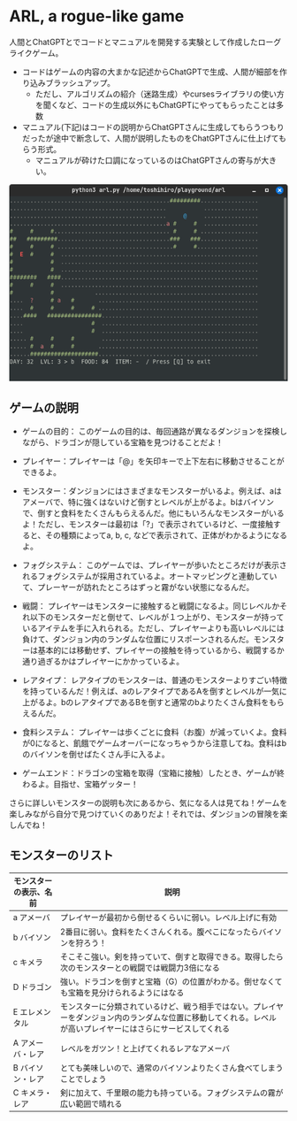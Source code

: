 # ARL, a rogue-like game

人間とChatGPTとでコードとマニュアルを開発する実験として作成したローグライクゲーム。

* コードはゲームの内容の大まかな記述からChatGPTで生成、人間が細部を作り込みブラッシュアップ。
  * ただし、アルゴリズムの紹介（迷路生成）やcursesライブラリの使い方を聞くなど、コードの生成以外にもChatGPTにやってもらったことは多数
* マニュアル(下記)はコードの説明からChatGPTさんに生成してもらうつもりだったが途中で断念して、人間が説明したものをChatGPTさんに仕上げてもらう形式。
  * マニュアルが砕けた口調になっているのはChatGPTさんの寄与が大きい。

![](screenshot.png)

## ゲームの説明

* ゲームの目的： このゲームの目的は、毎回通路が異なるダンジョンを探検しながら、ドラゴンが隠している宝箱を見つけることだよ！

* プレイヤー：プレイヤーは「@」を矢印キーで上下左右に移動させることができるよ。

* モンスター：ダンジョンにはさまざまなモンスターがいるよ。例えば、aはアメーバで、特に強くはないけど倒すとレベルが上がるよ。bはバイソンで、倒すと食料をたくさんもらえるんだ。他にもいろんなモンスターがいるよ！ただし、モンスターは最初は「?」で表示されているけど、一度接触すると、その種類によってa, b, c, などで表示されて、正体がわかるようになるよ。

* フォグシステム： このゲームでは、プレイヤーが歩いたところだけが表示されるフォグシステムが採用されているよ。オートマッピングと連動していて、プレーヤーが訪れたところはずっと霧がない状態になるんだ。

* 戦闘： プレイヤーはモンスターに接触すると戦闘になるよ。同じレベルかそれ以下のモンスターだと倒せて、レベルが１つ上がり、モンスターが持っているアイテムを手に入れられる。ただし、プレイヤーよりも高いレベルには負けて、ダンジョン内のランダムな位置にリスポーンされるんだ。モンスターは基本的には移動せず、プレイヤーの接触を待っているから、戦闘するか通り過ぎるかはプレイヤーにかかっているよ。

* レアタイプ： レアタイプのモンスターは、普通のモンスターよりすごい特徴を持っているんだ！例えば、aのレアタイプであるAを倒すとレベルが一気に上がるよ。bのレアタイプであるBを倒すと通常のbよりたくさん食料をもらえるんだ。

* 食料システム： プレイヤーは歩くごとに食料（お腹）が減っていくよ。食料が0になると、飢餓でゲームオーバーになっちゃうから注意してね。食料はbのバイソンを倒せばたくさん手に入るよ。

* ゲームエンド：ドラゴンの宝箱を取得（宝箱に接触）したとき、ゲームが終わるよ。目指せ、宝箱ゲッター！

さらに詳しいモンスターの説明も次にあるから、気になる人は見てね！ゲームを楽しみながら自分で見つけていくのありだよ！それでは、ダンジョンの冒険を楽しんでね！

## モンスターのリスト

|モンスターの表示、名前|説明|
|---|---|
|a アメーバ|プレイヤーが最初から倒せるくらいに弱い。レベル上げに有効|
|b バイソン|2番目に弱い。食料をたくさんくれる。腹ぺこになったらバイソンを狩ろう！|
|c キメラ|そこそこ強い。剣を持っていて、倒すと取得できる。取得したら次のモンスターとの戦闘では戦闘力3倍になる|
|D ドラゴン|強い。ドラゴンを倒すと宝箱（G）の位置がわかる。倒せなくても宝箱を見分けられるようにはなる|
|E エレメンタル|モンスターに分類されているけど、戦う相手ではない。プレイヤーをダンジョン内のランダムな位置に移動してくれる。レベルが高いプレイヤーにはさらにサービスしてくれる|
|A アメーバ・レア|レベルをガツン！と上げてくれるレアなアメーバ|
|B バイソン・レア|とても美味しいので、通常のバイソンよりたくさん食べてしまうことでしょう|
|C キメラ・レア|剣に加えて、千里眼の能力も持っている。フォグシステムの霧が広い範囲で晴れる|


